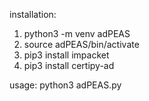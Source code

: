 installation:
1. python3 -m venv adPEAS
2. source adPEAS/bin/activate
3. pip3 install impacket
4. pip3 install certipy-ad

usage: python3 adPEAS.py
